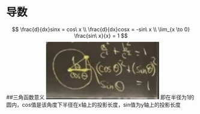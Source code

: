 # 导数
$$
\frac{d}{dx}sinx = cos\ x \\
\frac{d}{dx}cosx = -sin\ x \\
\lim_{x \to 0} \frac{sin\ x}{x} = 1
$$
##三角函数意义
![屏幕快照 2016-08-08 上午11.38.17](media/%E5%B1%8F%E5%B9%95%E5%BF%AB%E7%85%A7%202016-08-08%20%E4%B8%8A%E5%8D%8811.38.17.png)
即在半径为1的圆内，cos值是该角度下半径在x轴上的投影长度，sin值为y轴上的投影长度


